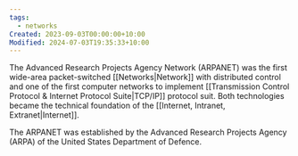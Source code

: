 ```yaml
---
tags:
  - networks
Created: 2023-09-03T00:00:00+10:00
Modified: 2024-07-03T19:35:33+10:00
---
```

The Advanced Research Projects Agency Network (ARPANET) was the first wide-area packet-switched [[Networks|Network]] with distributed control and one of the first computer networks to implement [[Transmission Control Protocol & Internet Protocol Suite|TCP/IP]] protocol suit. Both technologies became the technical foundation of the [[Internet, Intranet, Extranet|Internet]].

The ARPANET was established by the Advanced Research Projects Agency (ARPA) of the United States Department of Defence. 


